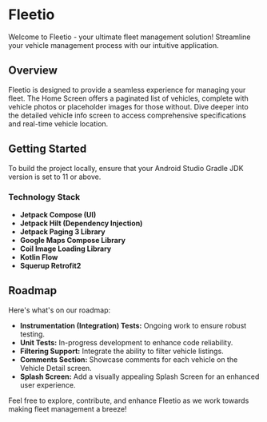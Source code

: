 # Fleetio

Welcome to Fleetio - your ultimate fleet management solution! Streamline your vehicle management process with our intuitive application.

## Overview

Fleetio is designed to provide a seamless experience for managing your fleet. The Home Screen offers a paginated list of vehicles, complete with vehicle photos or placeholder images for those without. Dive deeper into the detailed vehicle info screen to access comprehensive specifications and real-time vehicle location.

## Getting Started

To build the project locally, ensure that your Android Studio Gradle JDK version is set to 11 or above.

### Technology Stack

- **Jetpack Compose (UI)**
- **Jetpack Hilt (Dependency Injection)**
- **Jetpack Paging 3 Library**
- **Google Maps Compose Library**
- **Coil Image Loading Library**
- **Kotlin Flow**
- **Squerup Retrofit2**

## Roadmap

Here's what's on our roadmap:

- **Instrumentation (Integration) Tests:** Ongoing work to ensure robust testing.
- **Unit Tests:** In-progress development to enhance code reliability.
- **Filtering Support:** Integrate the ability to filter vehicle listings.
- **Comments Section:** Showcase comments for each vehicle on the Vehicle Detail screen.
- **Splash Screen:** Add a visually appealing Splash Screen for an enhanced user experience.

Feel free to explore, contribute, and enhance Fleetio as we work towards making fleet management a breeze!
